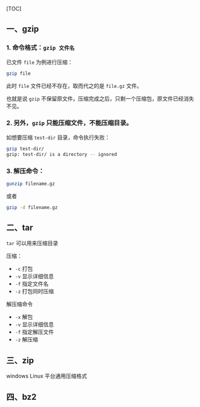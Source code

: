 [TOC]

## 一、gzip 

### 1. 命令格式：`gzip 文件名`

已文件 `file` 为例进行压缩：

```bash
gzip file
```

此时 `file` 文件已经不存在，取而代之的是 `file.gz` 文件。

也就是说 `gzip` 不保留原文件，压缩完成之后，只剩一个压缩包，原文件已经消失不见。

### 2. 另外，`gzip` 只能压缩文件，不能压缩目录。

如想要压缩 `test-dir` 目录，命令执行失败：

```bash
gzip test-dir/
gzip: test-dir/ is a directory -- ignored
```

### 3. 解压命令：


```bash
gunzip filename.gz
```

或者

```bash
gzip -d filename.gz
```


## 二、tar


`tar` 可以用来压缩目录 

压缩：

- `-c` 打包
- `-v` 显示详细信息
- `-f` 指定文件名
- `-z` 打包同时压缩

解压缩命令

- `-x` 解包
- `-v` 显示详细信息
- `-f` 指定解压文件
- `-z` 解压缩

## 三、zip

windows Linux 平台通用压缩格式

## 四、bz2

